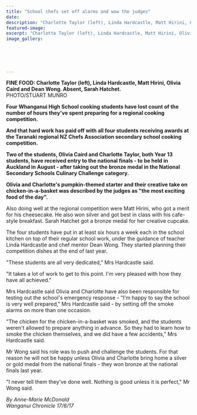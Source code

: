 ```yaml
---
title: "School chefs set off alarms and wow the judges"
date: 
description: "Charlotte Taylor (left), Linda Hardcastle, Matt Hirini, Olivia Caird & Dean Wong. Absent,Sarah Hatchet. Four WHS cooking student lost count of the number of hours they spent preparing for a regional.."
featured-image: 
excerpt: "Charlotte Taylor (left), Linda Hardcastle, Matt Hirini, Olivia Caird & Dean Wong. Absent,Sarah Hatchet. Four WHS cooking student lost count of the number of hours they spent preparing for a regional..."
image_gallery:
	
	
	
	
	
---
```


<p><strong>FINE FOOD: Charlotte Taylor (left), Linda Hardcastle, Matt Hirini, Olivia Caird and Dean Wong. Absent, Sarah Hatchet.</strong><br />PHOTO/STUART MUNRO</p>
<p class="element element-paragraph"><strong>Four Whanganui High School cooking students have lost count of the number of hours they've spent preparing for a regional cooking competition.</strong></p>
<p class="element element-paragraph"><strong>And that hard work has paid off with all four students receiving awards at the Taranaki regional NZ Chefs Association secondary school cooking competition.</strong></p>
<p class="element element-paragraph"><strong>Two of the students, Olivia Caird and Charlotte Taylor, both Year 13 students, have received entry to the national finals - to be held in Auckland in August - after taking out the bronze medal in the National Secondary Schools Culinary Challenge category.</strong></p>
<p class="element element-paragraph"><strong>Olivia and Charlotte's pumpkin-themed starter and their creative take on chicken-in-a-basket was described by the judges as "the most exciting food of the day".</strong></p>
<p class="element element-paragraph">Also doing well at the regional competition were Matt Hirini, who got a merit for his cheesecake. He also won silver and got best in class with his cafe-style breakfast. Sarah Hatchet got a bronze medal for her creative cupcake.</p>
<p class="element element-paragraph">The four students have put in at least six hours a week each in the school kitchen on top of their regular school work, under the guidance of teacher Linda Hardcastle and chef mentor Dean Wong. They started planning their competition dishes at the end of last year.</p>
<p class="element element-paragraph">"These students are all very dedicated," Mrs Hardcastle said.</p>
<p class="element element-paragraph">"It takes a lot of work to get to this point. I'm very pleased with how they have all achieved."</p>
<p class="element element-paragraph">Mrs Hardcastle said Olivia and Charlotte have also been responsible for testing out the school's emergency response - "I'm happy to say the school is very well prepared," Mrs Hardcastle said - by setting off the smoke alarms on more than one occasion.</p>
<p class="element element-paragraph">"The chicken for the chicken-in-a-basket was smoked, and the students weren't allowed to prepare anything in advance. So they had to learn how to smoke the chicken themselves, and we did have a few accidents," Mrs Hardcastle said.</p>
<p class="element element-paragraph">Mr Wong said his role was to push and challenge the students. For that reason he will not be happy unless Olivia and Charlotte bring home a silver or gold medal from the national finals - they won bronze at the national finals last year.</p>
<p class="element element-paragraph">"I never tell them they've done well. Nothing is good unless it is perfect," Mr Wong said.</p>
<p><em>By Anne-Marie McDonald<br />Wanganui Chronicle 17/6/17</em></p>

